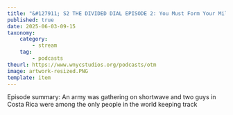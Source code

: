 ```yaml
---
title: "&#127911; S2 THE DIVIDED DIAL EPISODE 2: You Must Form Your Militia Units"
published: true
date: 2025-06-03-09-15
taxonomy:
    category:
        - stream
    tag:
        - podcasts
theurl: https://www.wnycstudios.org/podcasts/otm
image: artwork-resized.PNG
template: item
---
```


Episode summary: An army was gathering on shortwave and two guys in Costa Rica were among the only people in the world keeping track
